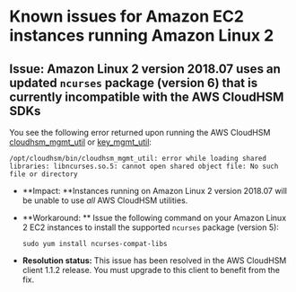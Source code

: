 # Known issues for Amazon EC2 instances running Amazon Linux 2<a name="ki-al2"></a>

## Issue: Amazon Linux 2 version 2018\.07 uses an updated `ncurses` package \(version 6\) that is currently incompatible with the AWS CloudHSM SDKs<a name="ki-al2-1"></a>

You see the following error returned upon running the AWS CloudHSM [cloudhsm\_mgmt\_util](cloudhsm_mgmt_util.md) or [key\_mgmt\_util](key_mgmt_util.md):

```
/opt/cloudhsm/bin/cloudhsm_mgmt_util: error while loading shared libraries: libncurses.so.5: cannot open shared object file: No such file or directory
```
+ **Impact: **Instances running on Amazon Linux 2 version 2018\.07 will be unable to use *all* AWS CloudHSM utilities\. 
+ **Workaround: ** Issue the following command on your Amazon Linux 2 EC2 instances to install the supported `ncurses` package \(version 5\):

  ```
  sudo yum install ncurses-compat-libs
  ```
+ **Resolution status:** This issue has been resolved in the AWS CloudHSM client 1\.1\.2 release\. You must upgrade to this client to benefit from the fix\.
